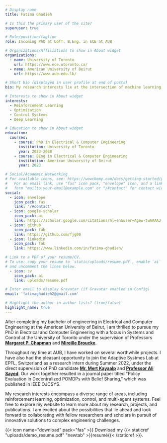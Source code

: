 ```yaml
---
# Display name
title: Fatima Ghadieh

# Is this the primary user of the site?
superuser: true

# Role/position/tagline
role: Incoming PhD at UofT. B.Eng. in ECE at AUB

# Organizations/Affiliations to show in About widget
organizations:
  - name: University of Toronto
    url: https://www.ece.utoronto.ca/
  - name: American University of Beirut
    url: https://www.aub.edu.lb/

# Short bio (displayed in user profile at end of posts)
bio: My research interests lie at the intersection of machine learning, robotics, computer vision, control, optimization, and reinforcement learning.

# Interests to show in About widget
interests:
  - Reinforcement Learning
  - Optimization
  - Control Systems
  - Deep Learning

# Education to show in About widget
education:
  courses:
    - course: PhD in Electrical & Computer Engineering
      institution: University of Toronto
      year: 2023-2028
    - course: BEng in Electrical & Computer Engineering
      institution: American University of Beirut
      year: 2023

# Social/Academic Networking
# For available icons, see: https://wowchemy.com/docs/getting-started/page-builder/#icons
#   For an email link, use "fas" icon pack, "envelope" icon, and a link in the
#   form "mailto:your-email@example.com" or "/#contact" for contact widget.
social:
  - icon: envelope
    icon_pack: fas
    link: '/#contact'
  - icon: google-scholar
    icon_pack: ai
    link: https://scholar.google.com/citations?hl=en&user=Agew-twAAAAJ
  - icon: github
    icon_pack: fab
    link: https://github.com/fjg00
  - icon: linkedin
    icon_pack: fab
    link: https://www.linkedin.com/in/fatima-ghadieh/

# Link to a PDF of your resume/CV.
# To use: copy your resume to `static/uploads/resume.pdf`, enable `ai` icons in `params.toml`,
# and uncomment the lines below.
  - icon: cv
    icon_pack: ai
    link: uploads/resume.pdf

# Enter email to display Gravatar (if Gravatar enabled in Config)
email: 'fatimaghadieh2@gmail.com'

# Highlight the author in author lists? (true/false)
highlight_name: true
---
```


After completing my bachelor of engineering in Electrical and Computer Engineering at the American University of Beirut, I am thrilled to pursue my PhD in Electrical and Computer Engineering with a focus in Systems and Control at the University of Toronto under the supervision of Professors [**Margaret P. Chapman**]([url](https://www.control.utoronto.ca/~mchapman/)) and [**Mireille Broucke**]([url](https://www.control.utoronto.ca/~broucke/)). 

Throughout my time at AUB, I have worked on several worthwhile projects. I have also had the pleasant opportunity to join the Adaptive Systmes Lab at EPFL, Switzerland as a research intern during Summer 2022, under the direct supervision of PhD candidate [**Mr. Mert Kayaalp**]([url](https://www.researchgate.net/profile/Mert-Kayaalp)) and [**Professor Ali Sayed**]([url](https://asl.epfl.ch/biography/)). Our work together resulted in a journal paper titled "Policy Evaluation in Decentralized POMDPs with Belief Sharing," which was published in IEEE OJCSYS.

My research interests encompass a diverse range of areas, including reinforcement learning, optimization, control, and multi-agent systems. Feel free to explore my website to learn more about my research, projects, and publications. I am excited about the possibilities that lie ahead and look forward to collaborating with fellow researchers and scholars in pursuit of innovative solutions to complex engineering challenges.

{{< icon name="download" pack="fas" >}} Download my {{< staticref "uploads/demo_resume.pdf" "newtab" >}}resumé{{< /staticref >}}.
